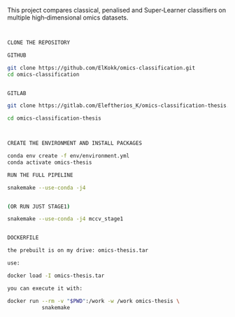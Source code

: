 This project compares classical, penalised and Super‑Learner classifiers
on multiple high‑dimensional omics datasets.


```bash


CLONE THE REPOSITORY

GITHUB

git clone https://github.com/ElKokk/omics-classification.git
cd omics-classification


GITLAB

git clone https://gitlab.com/Eleftherios_K/omics-classification-thesis.git

cd omics-classification-thesis



CREATE THE ENVIRONMENT AND INSTALL PACKAGES

conda env create -f env/environment.yml
conda activate omics-thesis

RUN THE FULL PIPELINE

snakemake --use-conda -j4


(OR RUN JUST STAGE1)

snakemake --use-conda -j4 mccv_stage1


DOCKERFILE

the prebuilt is on my drive: omics-thesis.tar

use:

docker load -I omics-thesis.tar

you can execute it with:

docker run --rm -v "$PWD":/work -w /work omics-thesis \
           snakemake
